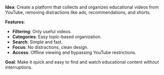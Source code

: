 **Idea**: Create a platform that collects and organizes educational videos from YouTube, removing distractions like ads, recommendations, and shorts.

**Features**:

- **Filtering**: Only useful videos.
- **Categories**: Easy topic-based organization.
- **Search**: Simple and fast.
- **Focus**: No distractions, clean design.
- **Access**: Offline viewing and bypassing YouTube restrictions.

**Goal**: Make it quick and easy to find and watch educational content without interruptions.